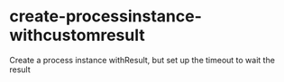 # create-processinstance-withcustomresult
Create a process instance withResult, but set up the timeout to wait the result
